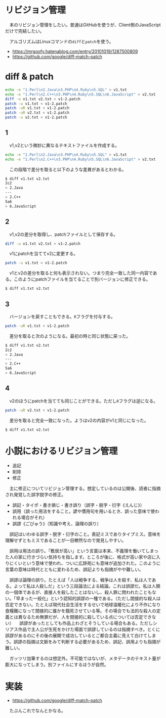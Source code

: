 # リビジョン管理

　本のリビジョン管理をしたい。普通はGitHubを使うが、Client側のJavaScriptだけで完結したい。

　アルゴリズムはLinuxコマンドの`diff`と`patch`を使う。

* https://mrgoofy.hatenablog.com/entry/20101019/1287500809
* https://github.com/google/diff-match-patch

# diff & patch

```sh
echo -e "1.Perl\n2.Java\n3.PHP\n4.Ruby\n5.SQL" > v1.txt
echo -e "1.Perl\n2.C++\n3.PHP\n4.Ruby\n5.SQL\n6.JavaScript" > v2.txt
diff -u v1.txt v2.txt > v1-2.patch
patch -u v1.txt < v1-2.patch
patch -uR v1.txt < v1-2.patch
patch -uR v2.txt < v1-2.patch
patch -u v2.txt < v1-2.patch
```

## 1

　v1,v2という微妙に異なるテキストファイルを作成する。

```sh
echo -e "1.Perl\n2.Java\n3.PHP\n4.Ruby\n5.SQL" > v1.txt
echo -e "1.Perl\n2.C++\n3.PHP\n4.Ruby\n5.SQL\n6.JavaScript" > v2.txt
```

　この段階で差分を取ると以下のような差異があるとわかる。

```sh
$ diff v1.txt v2.txt
2c2
< 2.Java
---
> 2.C++
5a6
> 6.JavaScript
```

## 2

　v1,v2の差分を取得し、patchファイルとして保存する。

```sh
diff -u v1.txt v2.txt > v1-2.patch
```

　v1にpatchを当ててv2に変更する。

```sh
patch -u v1.txt < v1-2.patch
```

　v1とv2の差分を取ると何も表示されない。つまり完全一致した同一内容である。このようにpatchファイルを当てることで別バージョンに修正できる。

```sh
$ diff v1.txt v2.txt

```

## 3

　バージョンを戻すこともできる。`R`フラグを付与する。

```sh
patch -uR v1.txt < v1-2.patch
```

　差分を取ると次のようになる。最初の時と同じ状態に戻った。

```sh
$ diff v1.txt v2.txt
2c2
< 2.Java
---
> 2.C++
5a6
> 6.JavaScript
```

## 4

　v2のほうにpatchを当てても同じことができる。ただし`R`フラグは逆になる。

```sh
patch -uR v2.txt < v1-2.patch
```

　差分を取ると完全一致になった。ようはv2の内容がv1と同じになった。

```sh
$ diff v1.txt v2.txt

```

# 小説におけるリビジョン管理

* 追記
* 削除
* 修正

　主に修正についてリビジョン管理する。想定しているのは公開後、読者に指摘され発覚した誤字脱字の修正。

* 誤記・タイポ・書き損じ・書き誤り（誤字・脱字・衍字《えんじ》）
* 誤用（誤った用法をすること。諺や慣用句を用いるとき、誤った意味で使われる場合がそれ）
* 誤謬《ごびゅう》（知識や考え、論理の誤り）

　誤記はいわゆる誤字・脱字・衍字のこと。表記ミスでありタイプミス。意味を理解せずともミスであることが一目瞭然なので発見しやすい。

　誤用は用法の誤り。「敷居が高い」という言葉は本来、不義理を働いてしまった人の家に行きづらい気持ちを指します。ところが後に、格式が高い家や店に入りにくいという意味で使われ、ついに広辞苑にも意味が追加された。このように言葉の意味は時代とともに変わるため、誤記よりも指摘がやや難しい。

　誤謬は論理の誤り。たとえば「人は戦争する、戦争は人を殺す、私は人である。よって私は人殺しだ」という三段論法による結論。これは誤謬だ。私は人類の一個体であるが、直接人を殺したことはないし、殺人罪に問われたこともない。「早まった一般化」という認知的誤謬の一種である。（ただし間接的な殺人は否定できない。たとえば現代社会生活をするせいで地球温暖化により不作になり食糧難になって間接的に誰かを餓死させている等。その場合でも法的な殺人の定義とは異なるため無罪だが、人を間接的に殺している点については否定できない）
　誤謬があったとしても作品上わざとそうしている場合もある。ただしシリアス作品で主人公が生死をかけた場面で誤謬しているのは指摘すべき。とくに誤謬があるのにその後の展開で成功しているとご都合主義に見えて白けてしまう。誤謬の指摘は文脈をみて判断する必要があるため、誤記、誤用よりも指摘が難しい。

　ガッツリ加筆するのは想定外。不可能ではないが、メタデータのテキスト量が膨大になってしまう。別ファイルにするほうが自然。

# 実装

* https://github.com/google/diff-match-patch

　たぶんこれでなんとかなる。

